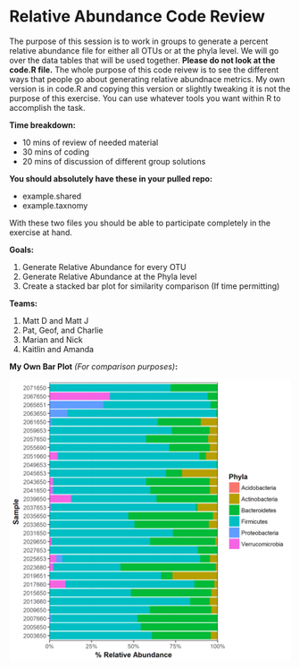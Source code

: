 # Relative Abundance Code Review

The purpose of this session is to work in groups to generate a percent relative abundance file for either all OTUs or at the phyla level. 
We will go over the data tables that will be used together. **Please do not look at the code.R file.** The whole purpose of this code 
reivew is to see the different ways that people go about generating relative abundnace metrics.  My own version is in code.R and copying 
this version or slightly tweaking it is not the purpose of this exercise.  You can use whatever tools you want within R to accomplish 
the task.

**Time breakdown:**
* 10 mins of review of needed material
* 30 mins of coding
* 20 mins of discussion of different group solutions

**You should absolutely have these in your pulled repo:**
* example.shared
* example.taxnomy

With these two files you should be able to participate completely in the exercise at hand.

**Goals:**  
1. Generate Relative Abundance for every OTU
2. Generate Relative Abundance at the Phyla level
3. Create a stacked bar plot for similarity comparison (If time permitting)


**Teams:**

1. Matt D and Matt J
2. Pat, Geof, and Charlie
3. Marian and Nick
4. Kaitlin and Amanda


**My Own Bar Plot** *(For comparison purposes)***:**


![](example_fig.png)
